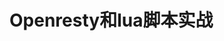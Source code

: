 # Openresty和lua脚本实战

<SiteInfo
  name="OpenResty 最佳实践"
  desc="OpenResty Lua 脚本编写"
  url="https://moonbingbing.gitbooks.io/openresty-best-practices/content/index.html"
  repo="https://github.com/moonbingbing/openresty-best-practices"
  preview="/img/Snipaste_2024-05-29_10-41-35.jpg"
/>
